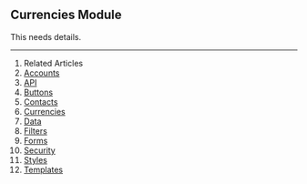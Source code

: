 ## Currencies Module

This needs details.

---

1. Related Articles
2. [Accounts](../accounts/)
3. [API](../api/)
4. [Buttons](../buttons/)
5. [Contacts](../contacts/)
6. [Currencies](../currencies/)
7. [Data](../data/)
8. [Filters](../filters/)
9. [Forms](../forms/)
10. [Security](../security/)
11. [Styles](../styles/)
12. [Templates](../templates/)

